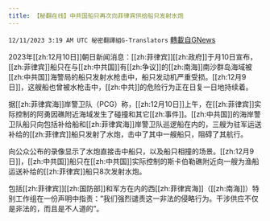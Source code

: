 ```yaml
---
title: 【秘翻在线】中共国船只再次向菲律宾供给船只发射水炮
---
```

`12/11/2023 3:19 AM UTC 秘密翻譯組G-Translators` [轉載自GNews](https://gnews.org/articles/2094635)

2023年[[zh:12月10日]]朝日新闻消息：[[zh:菲律宾]][[zh:政府]]于月10日宣布，[[zh:菲律宾]]船只在与[[zh:中共国]]有[[zh:争议]]的[[zh:南海]]南沙群岛海域被[[zh:中共国]]海警局的船只发射水枪击中，船只发动机严重受损。[[zh:12月9日]]，这艘船也曾被水枪击中，[[zh:中共]]的危险行为正在日复一日地持续着。

据[[zh:菲律宾海]]岸警卫队（PCG）称，[[zh:12月10日]]上午，在[[zh:菲律宾]]实际控制的阿勇因礁附近海域发生了碰撞和其它[[zh:事件]]。[[zh:中共国]]的海岸警卫队船只向包括补给船和[[zh:菲律宾海]]岸警卫队巡逻船在内的，三艘为驻军运送补给的[[zh:菲律宾]]船只发射了水炮，击中了其中一艘船只，阻碍了其航行。

向公众公布的录像显示了水炮直接击中船只，以及船只相撞的场景。[[zh:12月9日]]，[[zh:中共国]]船只在[[zh:中共国]]实际控制的斯卡伯勒礁附近向一艘为渔船运送补给的[[zh:菲律宾]]船只8次发射水炮。

包括[[zh:菲律宾]][[zh:国防部]]和军方在内的西[[zh:菲律宾海]]（[[zh:南海]]）特别工作组在一份声明中指责：”我们强烈谴责这一非法的侵略行为。干涉供应不仅是非法的，而且是不人道的”。
